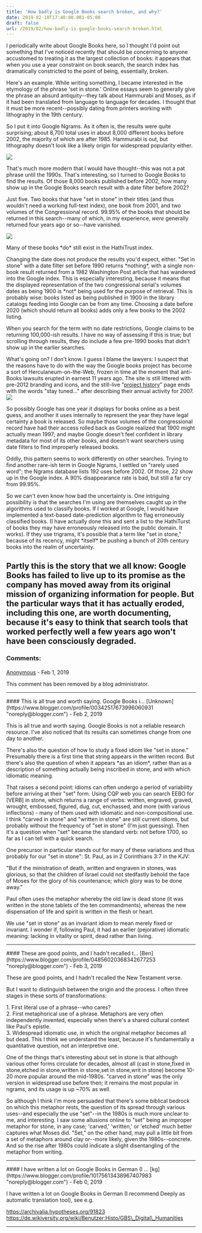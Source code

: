 ```yaml
---
title: 'How badly is Google Books search broken, and why?'
date: 2019-02-10T17:40:00.001-05:00
draft: false
url: /2019/02/how-badly-is-google-books-search-broken.html
---
```


I periodically write about Google Books here, so I thought I'd point out something that I've noticed recently that should be concerning to anyone accustomed to treating it as the largest collection of books: it appears that when you use a year constraint on book search, the search index has dramatically constricted to the point of being, essentially, broken.  
  
Here's an example. While writing something, I became interested in the etymology of the phrase 'set in stone.' Online essays seem to generally give the phrase an absurd antiquity--they talk about Hammurabi and Moses, as if it had been translated from language to language for decades. I thought that it must be more recent--possibly dating from printers working with lithography in the 19th century.  
  
So I put it into Google Ngrams. As it often is, the results were quite surprising; about 8,700 total uses in about 8,000 different books before 2002, the majority of which are after 1985. Hammurabi is out, but lithography doesn't look like a likely origin for widespread popularity either.  
  

[![](https://1.bp.blogspot.com/-Y9frEigf96E/XF-B8IGKpjI/AAAAAAAAOTU/nUnc39bp4WAWpvD5lqNgJw0U8r6p7RABACLcBGAs/s320/Set%2Bin%2Bstone.png)](https://1.bp.blogspot.com/-Y9frEigf96E/XF-B8IGKpjI/AAAAAAAAOTU/nUnc39bp4WAWpvD5lqNgJw0U8r6p7RABACLcBGAs/s1600/Set%2Bin%2Bstone.png)

That's much more modern that I would have thought--this was not a pat phrase until the 1990s. That's interesting, so I turned to Google Books to find the results. Of those 8,000 books published before 2002, how many show up in the Google Books search result with a date filter before 2002?  
  
Just five. Two books that have "set in stone" in their titles (and thus wouldn't need a working full-text index), one book from 2001, and two volumes of the Congressional record. 99.95% of the books that should be returned in this search--many of which, in my experience, _were_ generally returned four years ago or so--have vanished.  
  

[![](https://1.bp.blogspot.com/-aIkICWrJarE/XF-DCSpEWMI/AAAAAAAAOTg/qbvzRIxCEF4m7fl1D52wWGXmvJaLPIiAQCLcBGAs/s400/Set_in_stone_books.png)](https://1.bp.blogspot.com/-aIkICWrJarE/XF-DCSpEWMI/AAAAAAAAOTg/qbvzRIxCEF4m7fl1D52wWGXmvJaLPIiAQCLcBGAs/s1600/Set_in_stone_books.png)

  
Many of these books \*do\* still exist in the HathiTrust index.  
  
Changing the date does not produce the results you'd expect, either. "Set in stone" with a date filter set before 1990 returns \*nothing\*, with a single non-book result returned from a 1982 Washington Post article that has wandered into the Google index. This is especially interesting, because it means that the displayed representation of the two congressional serial's volumes dates as being 1900 is \*not\* being used for the purpose of retrieval. This is probably wise: books listed as being published in 1900 in the library catalogs feeding into Google can be from any time. Choosing a date before 2020 (which should return all books) adds only a few books to the 2002 listing.  
  
When you search for the term with no date restrictions, Google claims to be returning 100,000-ish results. I have no way of assessing if this is true; but scrolling through results, they do include a few pre-1990 books that didn't show up in the earlier searches.  
  
What's going on? I don't know. I guess I blame the lawyers: I suspect that the reasons have to do with the way the Google books project has become a sort of Herculaneum-on-the-Web, frozen in time at the moment that anti-Books lawsuits erupted in earnest 11 years ago. The site is still littered with pre-2012 branding and icons, and the still-live "[project history](https://books.google.com/googlebooks/about/history.html)" page ends with the words "stay tuned..." after describing their annual activity for 2007.[![](https://1.bp.blogspot.com/-9KzsI7HO0QI/XGCkOyfCtjI/AAAAAAAAOUI/h-7FABICXCM_o67dn8fWwoMMbAutYX_sQCLcBGAs/s200/Google%2BBooks%2BBranding.png)](https://1.bp.blogspot.com/-9KzsI7HO0QI/XGCkOyfCtjI/AAAAAAAAOUI/h-7FABICXCM_o67dn8fWwoMMbAutYX_sQCLcBGAs/s1600/Google%2BBooks%2BBranding.png)  
  
  
So possibly Google has one year it displays for books online as a best guess, and another it uses internally to represent the year they have legal certainty a book is released. So maybe those volumes of the congressional record have had their access rolled back as Google realized that 1900 might actually mean 1997; and maybe Google doesn't feel confident in library metadata for most of its other books, and doesn't want searchers using date filters to find improperly released books.  
  
Oddly, this pattern seems to work differently on other searches. Trying to find another rare-ish term in Google Ngrams, I settled on "rarely used word"; the Ngrams database lists 192 uses before 2002. Of those, 22 show up in the Google index. A 90% disappearance rate is bad, but still a far cry from 99.95%.  
  
So we can't even know how bad the uncertainty is. One intriguing possibility is that the searches I'm using are themselves caught up in the algorithms used to classify books. If I worked at Google, I would have implemented a text-based date-prediction algorithm to flag erroneously classified books. (I have actually done this and sent a list to the HathiTurst of books they may have erroneously released into the public domain. It works). If they use trigrams, it's possible that a term like "set in stone," because of its recency, might \*itself\* be pushing a bunch of 20th century books into the realm of uncertainty.  
  
Partly this is the story that we all know: Google Books has failed to live up to its promise as the company has moved away from its original mission of organizing information for people. But the particular ways that it has actually eroded, including this one, are worth documenting, because it's easy to think that search tools that worked perfectly well a few years ago won't have been consciously degraded.
---
### Comments:
#### 
[Anonymous]( "noreply@blogger.com") - <time datetime="2019-02-11T13:09:50.617-05:00">Feb 1, 2019</time>

This comment has been removed by a blog administrator.
<hr />
#### This is all true and worth saying. Google Books i...
[Unknown](https://www.blogger.com/profile/00342517673996060931 "noreply@blogger.com") - <time datetime="2019-02-12T12:20:52.180-05:00">Feb 2, 2019</time>

This is all true and worth saying. Google Books is not a reliable research resource. I've also noticed that its results can sometimes change from one day to another.  
  
There's also the question of how to study a fixed idiom like "set in stone." Presumably there is a first time that string appears in the written record. But there's also the question of when it appears \*as an idiom\*, rather than as a description of something actually being inscribed in stone, and with which idiomatic meaning.  
  
That raises a second point: idioms can often undergo a period of variability before arriving at their "set" form. Using CQP web you can search EEBO for \[VERB\] in stone, which returns a range of verbs: written, engraved, graved, wrought, embossed, figured, dug, cut, enchassed, and more (with various inflections) - many of them used with idiomatic and non-compositional use. I think "carved in stone" and "written in stone" are still current idioms, but probably without the frequency of "set in stone" (I'm just guessing). Then it's a question when "set" became the standard verb: not before 1700, so far as I can tell with a quick search.  
  
One precursor in particular stands out for many of these variations and thus probably for our "set in stone": St. Paul, as in 2 Corinthians 3:7 in the KJV:  
  
"But if the ministration of death, written and engraven in stones, was glorious, so that the children of Israel could not stedfastly behold the face of Moses for the glory of his countenance; which glory was to be done away."  
  
Paul often uses the metaphor whereby the old law is dead stone (it was written in the stone tablets of the ten commandments), whereas the new dispensation of life and spirit is written in the flesh or heart.  
  
We use "set in stone" as an invariant idiom to mean merely fixed or invariant. I wonder if, following Paul, it had an earlier (pejorative) idiomatic meaning: lacking in vitality or spirit, dead rather than living.
<hr />
#### These are good points, and I hadn't recalled t...
[Ben](https://www.blogger.com/profile/04856020368342677253 "noreply@blogger.com") - <time datetime="2019-02-13T09:56:33.510-05:00">Feb 3, 2019</time>

These are good points, and I hadn't recalled the New Testament verse.  
  
But I want to distinguish between the origin and the process. I often three stages in these sorts of transformations:  
  
1\. First literal use of a phrase--who cares?  
2\. First metaphorical use of a phrase. Metaphors are very often independently invented, especially when there's a shared cultural context like Paul's epistle.  
3\. Widespread idiomatic use, in which the original metaphor becomes all but dead. This I think we understand the least, because it's fundamentally a quantitative question, not an interpretive one.  
  
One of the things that's interesting about set in stone is that although various other forms circulate for decades, almost all (cast in stone,fixed in stone,etched in stone,written in stone,set in stone,writ in stone) become 10-20 more popular around the mid-1980s. "carved in stone" was the only version in widespread use before then; it remains the most popular in ngrams, and its usage is up ~70% as well.  
  
So although I think I'm more persuaded that there's some biblical bedrock on which this metaphor rests, the question of its spread through various uses--and especially the use "set"--in the 1980s is much more unclear to me, and interesting. I saw some allusions online to "set" being an improper metaphor for stone, in any case; 'carved,' 'written,' or 'etched' much better captures what Moses did. "Set," on the other hand, may pull a little bit from a set of metaphors around clay or--more likely, given the 1980s--concrete. And so the rise after 1980s could indicate a slight disentangling of the metaphor from writing.
<hr />
#### I have written a lot on Google Books in German (I ...
[kg](https://www.blogger.com/profile/10175613438967407983 "noreply@blogger.com") - <time datetime="2019-02-17T09:07:12.417-05:00">Feb 0, 2019</time>

I have written a lot on Google Books in German (I recommend Deeply as automatic translation tool), see e.g.  
  
https://archivalia.hypotheses.org/91823  
https://de.wikiversity.org/wiki/Benutzer:Histo/GBS\_Digital\_Humanities
<hr />
